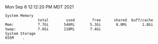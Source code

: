 Mon Sep  6 12:12:20 PM MDT 2021
```bash
System Memory
               total        used        free      shared  buff/cache   available
Mem:           7.7Gi       546Mi       5.3Gi       8.0Mi       1.8Gi       6.8Gi
Swap:          7.6Gi       218Mi       7.4Gi
System Storage
655M	.
```

